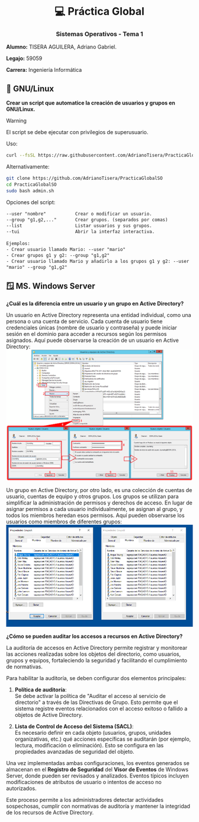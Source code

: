<h1 align="center">💻 Práctica Global</h1>
<h3 align="center">Sistemas Operativos - Tema 1</h3>

**Alumno:** TISERA AGUILERA, Adriano Gabriel.

**Legajo:** 59059

**Carrera:** Ingeniería Informática

## 🐧 GNU/Linux
**Crear un script que automatice la creación de usuarios y grupos en GNU/Linux.**

> [!WARNING]
> El script se debe ejecutar con privilegios de superusuario.

Uso:
```bash
curl --fsSL https://raw.githubusercontent.com/AdrianoTisera/PracticaGlobalSO/main/admin.sh | sudo bash
```
Alternativamente:
```bash
git clone https://github.com/AdrianoTisera/PracticaGlobalSO
cd PracticaGlobalSO
sudo bash admin.sh
```
Opciones del script:
```
--user "nombre"           Crear o modificar un usuario.
--group "g1,g2,..."       Crear grupos. (separados por comas)
--list                    Listar usuarios y sus grupos.
--tui                     Abrir la interfaz interactiva.

Ejemplos:
- Crear usuario llamado Mario: --user "mario"
- Crear grupos g1 y g2: --group "g1,g2"
- Crear usuario llamado Mario y añadirlo a los grupos g1 y g2: --user "mario" --group "g1,g2"
```

## 🪟 MS. Windows Server

**¿Cuál es la diferencia entre un usuario y un grupo en Active Directory?**

Un usuario en Active Directory representa una entidad individual, como una persona o una cuenta de servicio. Cada cuenta de usuario tiene credenciales únicas (nombre de usuario y contraseña) y puede iniciar sesión en el dominio para acceder a recursos según los permisos asignados.
Aquí puede observarse la creación de un usuario en Active Directory:
![](./assets/usuarios.png)

Un grupo en Active Directory, por otro lado, es una colección de cuentas de usuario, cuentas de equipo y otros grupos. Los grupos se utilizan para simplificar la administración de permisos y derechos de acceso. En lugar de asignar permisos a cada usuario individualmente, se asignan al grupo, y todos los miembros heredan esos permisos.
Aquí pueden observarse los usuarios como miembros de diferentes grupos:
![](./assets/grupos.png)

**¿Cómo se pueden auditar los accesos a recursos en Active Directory?**

La auditoría de accesos en Active Directory permite registrar y monitorear las acciones realizadas sobre los objetos del directorio, como usuarios, grupos y equipos, fortaleciendo la seguridad y facilitando el cumplimiento de normativas.

Para habilitar la auditoría, se deben configurar dos elementos principales:

1. **Política de auditoría**:  
Se debe activar la política de "Auditar el acceso al servicio de directorio" a través de las Directivas de Grupo. Esto permite que el sistema registre eventos relacionados con el acceso exitoso o fallido a objetos de Active Directory.

2. **Lista de Control de Acceso del Sistema (SACL)**:  
Es necesario definir en cada objeto (usuarios, grupos, unidades organizativas, etc.) qué acciones específicas se auditarán (por ejemplo, lectura, modificación o eliminación). Esto se configura en las propiedades avanzadas de seguridad del objeto.

Una vez implementadas ambas configuraciones, los eventos generados se almacenan en el **Registro de Seguridad** del **Visor de Eventos** de Windows Server, donde pueden ser revisados y analizados. Eventos típicos incluyen modificaciones de atributos de usuario o intentos de acceso no autorizados.

Este proceso permite a los administradores detectar actividades sospechosas, cumplir con normativas de auditoría y mantener la integridad de los recursos de Active Directory.
